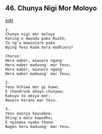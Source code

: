 
## 46.  Chunya Nigi Mor Moloyo
[edit](https://docs.google.com/document/d/1nrvrwWaoF2wZeKre0%2DWQmXcTtOojUui1/edit?mode=html)



    1.
    Chunya nigi mor moloyo
    Kating'o dwonda pako Ruoth;
    To ng'a mowinjore pako
    Nying Yesu Kuom hera modhiero?

    Chorus:
    Hera maber, miwuoro ngang'
    Hera maber maduong' mar Yesu;
    Hera maber, miwuoro ngang'
    Hera maber maduong' mar Yesu;

    2.
    Yesu Ochiwo mor gi kuwe;
    E chandruok ohoyo chunywa;
    Kakuyo to omiya mor;
    Awuoro herano mar Yesu.

    3.
    Yesu owinja kayuakne,
    Oting'a malo kapodho;
    E ngimana nyaka thona
    Nagen hera maduong' mar Yesu.
